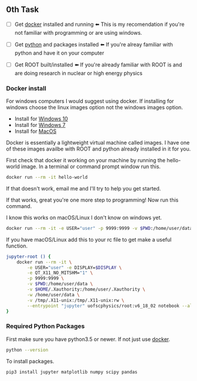 ## 0th Task

-   [ ] Get [docker](#docker-install) installed and running :arrow_left: This is my recomendation if you're not familiar with programming or are using windows.
-   [ ] Get [python](#required-python-packages) and packages installed :arrow_left: If you're alreay familiar with python and have it on your computer
-   [ ] Get ROOT built/installed :arrow_left: If you're already familiar with ROOT is and are doing research in nuclear or high energy physics




### Docker install

For windows computers I would suggest using docker. If installing for windows choose the linux images option not the windows images option.

-   Install for [Windows 10](https://docs.docker.com/docker-for-windows)
-   Install for [Windows 7](https://docs.docker.com/toolbox/toolbox_install_windows)
-   Install for [MacOS](https://docs.docker.com/docker-for-mac/install)

Docker is essentially a lightweight virtual machine called images. I have one of these images availbe with ROOT and python already installed in it for you.

First check that docker it working on your machine by running the hello-world image. In a terminal or command prompt window run this.

```bash
docker run --rm -it hello-world
```

If that doesn't work, email me and I'll try to help you get started.

If that works, great you're one more step to programming! Now run this command.

I know this works on macOS/Linux I don't know on windows yet.
```bash
docker run --rm -it -e USER="user" -p 9999:9999 -v $PWD:/home/user/data -w /home/user/data --entrypoint "jupyter" uofscphysics/root:v6_18_02 notebook --allow-root --ip=0.0.0.0 --port=9999;
```

If you have macOS/Linux add this to your rc file to get make a useful function.

```bash
jupyter-root () {
	docker run --rm -it \
        -e USER="user" -e DISPLAY=$DISPLAY \
        -e QT_X11_NO_MITSHM="1" \
        -p 9999:9999 \
        -v $PWD:/home/user/data \
        -v $HOME/.Xauthority:/home/user/.Xauthority \
        -w /home/user/data \
        -v /tmp/.X11-unix:/tmp/.X11-unix:rw \
        --entrypoint "jupyter" uofscphysics/root:v6_18_02 notebook --allow-root --ip=0.0.0.0 --port=9999;
}
```


### Required Python Packages

First make sure you have python3.5 or newer. If not just use [docker](#docker-install).

```bash
python --version
```

To install packages.

```bash
pip3 install jupyter matplotlib numpy scipy pandas
```
